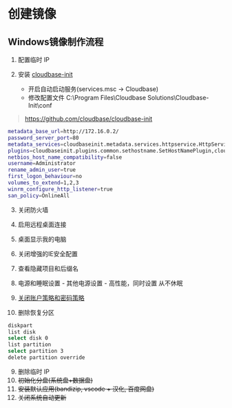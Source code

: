 # 创建镜像

## Windows镜像制作流程

1. 配置临时 IP


2. 安装 [cloudbase-init](https://cloudbase.it/cloudbase-init/#download)

    - 开启自动启动服务(services.msc -> Cloudbase)
    - 修改配置文件 C:\\Program Files\\Cloudbase Solutions\\Cloudbase-Init\\conf

> https://github.com/cloudbase/cloudbase-init

```bash
metadata_base_url=http://172.16.0.2/
password_server_port=80
metadata_services=cloudbaseinit.metadata.services.httpservice.HttpService, cloudbaseinit.metadata.services.configdrive.ConfigDriveService
plugins=cloudbaseinit.plugins.common.sethostname.SetHostNamePlugin,cloudbaseinit.plugins.common.sethostname.SetHostNamePlugin,cloudbaseinit.plugins.common.setuserpassword.SetUserPasswordPlugin,cloudbaseinit.plugins.common.networkconfig.NetworkConfigPlugin,cloudbaseinit.plugins.common.sshpublickeys.SetUserSSHPublicKeysPlugin,cloudbaseinit.plugins.windows.extendvolumes.ExtendVolumesPlugin,cloudbaseinit.plugins.windows.winrmlistener.ConfigWinRMListenerPlugin,cloudbaseinit.plugins.windows.winrmcertificateauth.ConfigWinRMCertificateAuthPlugin,cloudbaseinit.plugins.common.localscripts.LocalScriptsPlugin,cloudbaseinit.plugins.windows.licensing.WindowsLicensingPlugin,cloudbaseinit.plugins.windows.ntpclient.NTPClientPlugin,cloudbaseinit.plugins.common.mtu.MTUPlugin,cloudbaseinit.plugins.common.userdata.UserDataPlugin,cloudbaseinit.plugins.common.trim.TrimConfigPlugin,cloudbaseinit.plugins.windows.sanpolicy.SANPolicyPlugin,cloudbaseinit.plugins.windows.rdp.RDPSettingsPlugin,cloudbaseinit.plugins.windows.rdp.RDPPostCertificateThumbprintPlugin,cloudbaseinit.plugins.windows.pagefiles.PageFilesPlugin,cloudbaseinit.plugins.windows.displayidletimeout.DisplayIdleTimeoutConfigPlugin,cloudbaseinit.plugins.windows.bootconfig.BootStatusPolicyPlugin,cloudbaseinit.plugins.windows.bootconfig.BCDConfigPlugin,cloudbaseinit.plugins.common.ephemeraldisk.EphemeralDiskPlugin,cloudbaseinit.plugins.windows.updates.WindowsAutoUpdatesPlugin,cloudbaseinit.plugins.windows.certificates.ServerCertificatesPlugin
netbios_host_name_compatibility=false
username=Administrator
rename_admin_user=true
first_logon_behaviour=no
volumes_to_extend=1,2,3
winrm_configure_http_listener=true
san_policy=OnlineAll
```
3. 关闭防火墙
4. 启用远程桌面连接
5. 桌面显示我的电脑
6. 关闭增强的IE安全配置
7. 查看隐藏项目和后缀名
8. 电源和睡眠设置 - 其他电源设置 - 高性能，同时设置 从不休眠
9. [关闭账户策略和密码策略](https://help.aliyun.com/zh/ecs/user-guide/for-safety-consideration-have-lock-the-user-account-the-reason-is-that-login-attempt-or-password-change-try-too-much?spm=a2c4g.11186623.help-menu-25365.d_4_1_5_10_1_1.76ad4e9cJZYtdw)

10. 删除恢复分区

```bash
diskpart
list disk
select disk 0
list partition
select partition 3
delete partition override
```
9. 删除临时 IP
10. ~~初始化分盘(系统盘+数据盘)~~
11. ~~安装默认应用(bandizip, vscode + 汉化, 百度网盘)~~
12. ~~关闭系统自动更新~~
